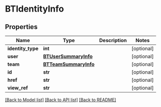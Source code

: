 # BTIdentityInfo

## Properties
Name | Type | Description | Notes
------------ | ------------- | ------------- | -------------
**identity_type** | **int** |  | [optional] 
**user** | [**BTUserSummaryInfo**](BTUserSummaryInfo.md) |  | [optional] 
**team** | [**BTTeamSummaryInfo**](BTTeamSummaryInfo.md) |  | [optional] 
**id** | **str** |  | [optional] 
**href** | **str** |  | [optional] 
**view_ref** | **str** |  | [optional] 

[[Back to Model list]](../README.md#documentation-for-models) [[Back to API list]](../README.md#documentation-for-api-endpoints) [[Back to README]](../README.md)


